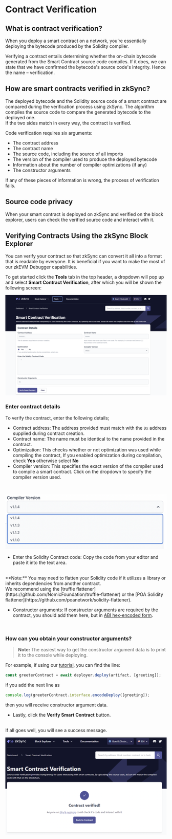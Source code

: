 # Contract Verification

## What is contract verification?

When you deploy a smart contract on a network, you’re essentially deploying the bytecode produced by the Solidity compiler.

Verifying a contract entails determining whether the on-chain bytecode generated from the Smart Contract source code compiles. If it does, we can state that we have confirmed the bytecode's source code's integrity. Hence the name – verification.


## How are smart contracts verified in zkSync?

The deployed bytecode and the Solidity source code of a smart contract are compared during the verification process using zkSync. The algorithm compiles the source code to compare the generated bytecode to the deployed one.
<br>
If the two sides match in every way, the contract is verified.

Code verification requires six arguments: 

- The contract address
- The contract name
- The source code, including the source of all imports
- The version of the compiler used to produce the deployed bytecode
- Information about the number of compiler optimizations (if any)
- The constructor arguments
 
 If any of these pieces of information is wrong, the process of verification fails.


## Source code privacy

When your smart contract is deployed on zkSync and verified on the block explorer, users can check the verified source code and interact with it.



## Verifying Contracts Using the zkSync Block Explorer

You can verify your contract so that zkSync can convert it all into a format that is readable by everyone. It is beneficial if you want to make the most of our zkEVM Debugger capabilities.

To get started click the **Tools** tab in the top header, a dropdown will pop up and select **Smart Contract Verification**,  after which you will be shown the following screen:

![Smart Contract Verification page!](../../../assets/images/verify-contract.png "verify contract")

### Enter contract details

To verify the contract, enter the following details;

- Contract address: The address provided must match with the `0x` address supplied during contract creation.
- Contract name: The name must be identical to the name provided in the contract.
- Optimization: This checks whether or not optimization was used while compiling the contract, If you enabled optimization during compilation, check **Yes** otherwise select **No**
- Compiler version: This specifies the exact version of the compiler used to compile a smart contract. Click on the dropdown to specify the compiler version used.
  
<br>

![Compiler version!](../../../assets/images/compiler-version.png "compiler version")

- Enter the Solidity Contract code: Copy the code from your editor and paste it into the text area.
<br>
**Note:** You may need to flatten your Solidity code if it utilizes a library or inherits dependencies from another contract. 
<br> 
We recommend using the [truffle flattener](https://github.com/NomicFoundation/truffle-flattener) or the [POA Solidity flattener](https://github.com/poanetwork/solidity-flattener).


- Constructor arguments: If constructor arguments are required by the contract, you should add them here, but in [ABI hex-encoded form](https://solidity.readthedocs.io/en/develop/abi-spec.html).
  
<br>

### How can you obtain your constructor arguments?

> **Note:** The easiest way to get the constructor argument data is to print it to the console while deploying.

For example, if using our [tutorial](../hello-world.md), you can find the line:

```js
const greeterContract = await deployer.deploy(artifact, [greeting]);
```

if you add the next line as

```js
console.log(greeterContract.interface.encodeDeploy([greeting]);
```

then you will receive constructor argument data.

- Lastly, click the **Verify Smart Contract** button.
  
<br>
If all goes well, you will see a success message.

<br>

![Smart Contract Verified!](../../../assets/images/contract-verified.png "Contract Verified")